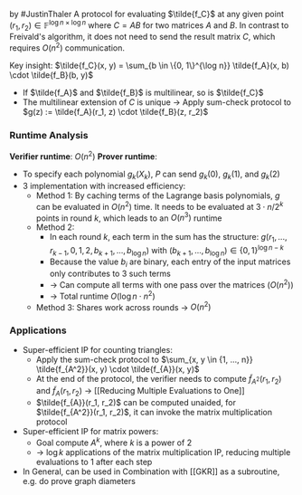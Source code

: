 by #JustinThaler 
A protocol for evaluating $\tilde{f_C}$ at any given point $(r_1, r_2) \in \mathbb{F}^{\log n \times \log n}$ where $C = AB$ for two matrices $A$ and $B$. In contrast to Freivald's algorithm, it does not need to send the result matrix $C$, which requires $O(n^2)$ communication.

Key insight: $\tilde{f_C}(x, y) = \sum_{b \in \{0, 1\}^{\log n}} \tilde{f_A}(x, b) \cdot \tilde{f_B}(b, y)$
- If $\tilde{f_A}$ and $\tilde{f_B}$ is multilinear, so is $\tilde{f_C}$
- The multilinear extension of $C$ is unique
-> Apply sum-check protocol to $g(z) := \tilde{f_A}(r_1, z) \cdot \tilde{f_B}(z, r_2)$
### Runtime Analysis
**Verifier runtime**: $O(n^2)$
**Prover runtime**:
- To specify each polynomial $g_k(X_k)$, $P$ can send $g_k(0)$, $g_k(1)$, and $g_k(2)$
- 3 implementation with increased efficiency:
	- Method 1: By caching terms of the Lagrange basis polynomials, $g$ can be evaluated in $O(n^2)$ time. It needs to be evaluated at $3 \cdot n / 2^k$ points in round $k$, which leads to an $O(n^3)$ runtime
	- Method 2:
		- In each round $k$, each term in the sum has the structure:
		  $g(r_1, ..., r_{k-1}, {0, 1, 2}, b_{k + 1}, ..., b_{\log n})$ with $(b_{k + 1}, ..., b_{\log n}) \in \{0, 1\}^{\log n - k}$
		- Because the value $b_i$ are binary, each entry of the input matrices only contributes to 3 such terms
		- -> Can compute all terms with one pass over the matrices ($O(n^2)$)
		- -> Total runtime $O(\log n \cdot n^2)$
	- Method 3: Shares work across rounds -> $O(n^2)$ 
### Applications
- Super-efficient IP for counting triangles:
	- Apply the sum-check protocol to $\sum_{x, y \in {1, ..., n}} \tilde{f_{A^2}}(x, y) \cdot \tilde{f_{A}}(x, y)$
	- At the end of the protocol, the verifier needs to compute $\widetilde{f}_{A^2}(r_1, r_2)$ and $\widetilde{f}_{A}(r_1, r_2)$ -> [[Reducing Multiple Evaluations to One]]
	- $\tilde{f_{A}}(r_1, r_2)$ can be computed unaided, for $\tilde{f_{A^2}}(r_1, r_2)$, it can invoke the matrix multiplication protocol
- Super-efficient IP for matrix powers:
	- Goal compute $A^k$, where $k$ is a power of $2$
	- -> $\log k$ applications of the matrix multiplication IP, reducing multiple evaluations to 1 after each step
- In General, can be used in Combination with [[GKR]] as a subroutine, e.g. do prove graph diameters